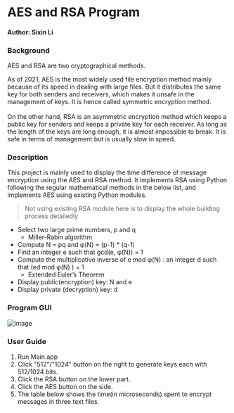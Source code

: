 # AES and RSA Program 
#### Author: Sixin Li 
### Background
AES and RSA are two cryptographical methods.

As of 2021, AES is the most widely used file encryption method mainly because of its speed in dealing with large files. But it distributes the same key for both senders and receivers, which makes it unsafe in the management of keys. It is hence called symmetric encryption method.
</br></br>
On the other hand, RSA is an asymmetric encryption method which keeps a public 
key for senders and keeps a private key for each receiver. As long as the length of the keys are long enough, it is almost impossible to break. It is safe in terms of management but is usually slow in speed.

### Description
This project is mainly used to display the time difference of message encryption using the AES and RSA method. It implements RSA using Python following the regular mathematical methods in the below list, and implements AES using existing Python modules.

>Not using existing RSA module here is to display the whole building process detailedly

- Select two large prime numbers, p and q
  - Miller-Rabin algorithm
- Compute N = pq and φ(N) = (p-1) * (q-1) 
- Find an integer e such that gcd(e, φ(N)) = 1
- Compute the multiplicative inverse of e mod φ(N) : an integer d such that (ed mod φ(N) ) = 1
  - Extended Euler’s Theorem
- Display public(encryption) key: N and e
- Display private (decryption) key: d

### Program GUI
![image](https://user-images.githubusercontent.com/45926850/147425972-b35927be-03bb-4d44-a794-c64c7fafb98f.png)


### User Guide
1. Run Main.app
2. Click "512"/"1024" button on the right to generate keys each with 512/1024 bits.
3. Click the RSA button on the lower part. 
4. Click the AES button on the side.
5. The table below shows the time(in microseconds) spent to encrypt messages in three text files.
